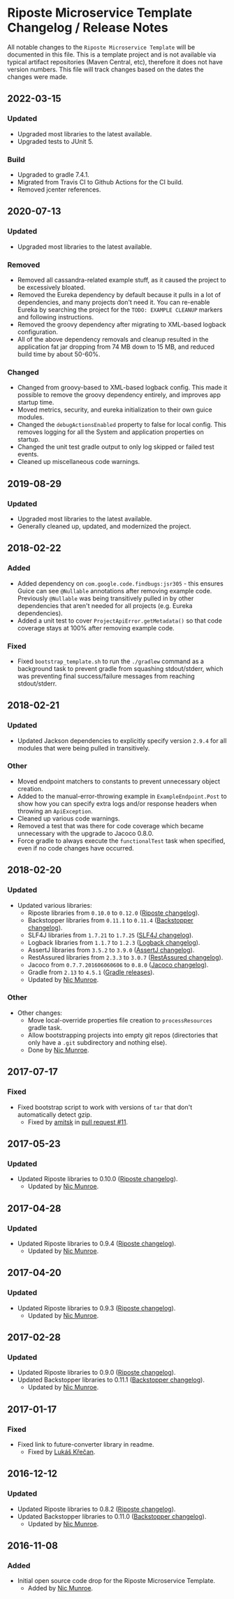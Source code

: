 # Riposte Microservice Template Changelog / Release Notes

All notable changes to the `Riposte Microservice Template` will be documented in this file. This is a template project 
and is not available via typical artifact repositories (Maven Central, etc), therefore it does not have version 
numbers. This file will track changes based on the dates the changes were made.

## 2022-03-15

### Updated

- Upgraded most libraries to the latest available.
- Upgraded tests to JUnit 5.

### Build

- Upgraded to gradle 7.4.1.
- Migrated from Travis CI to Github Actions for the CI build.
- Removed jcenter references.

## 2020-07-13

### Updated

- Upgraded most libraries to the latest available.

### Removed

- Removed all cassandra-related example stuff, as it caused the project to be excessively bloated.
- Removed the Eureka dependency by default because it pulls in a lot of dependencies, and many projects don't need it.
You can re-enable Eureka by searching the project for the `TODO: EXAMPLE CLEANUP` markers and following instructions.
- Removed the groovy dependency after migrating to XML-based logback configuration.
- All of the above dependency removals and cleanup resulted in the application fat jar dropping from 74 MB 
down to 15 MB, and reduced build time by about 50-60%.

### Changed

- Changed from groovy-based to XML-based logback config. This made it possible to remove the groovy dependency entirely,
and improves app startup time.
- Moved metrics, security, and eureka initialization to their own guice modules.
- Changed the `debugActionsEnabled` property to false for local config. This removes logging for all the System and 
application properties on startup.
- Changed the unit test gradle output to only log skipped or failed test events.
- Cleaned up miscellaneous code warnings.

## 2019-08-29

### Updated

- Upgraded most libraries to the latest available.
- Generally cleaned up, updated, and modernized the project.

## 2018-02-22

### Added

- Added dependency on `com.google.code.findbugs:jsr305` - this ensures Guice can see `@Nullable` annotations after 
removing example code. Previously `@Nullable` was being transitively pulled in by other dependencies that aren't 
needed for all projects (e.g. Eureka dependencies).
- Added a unit test to cover `ProjectApiError.getMetadata()` so that code coverage stays at 100% after removing 
example code.

### Fixed

- Fixed `bootstrap_template.sh` to run the `./gradlew` command as a background task to prevent gradle from squashing 
stdout/stderr, which was preventing final success/failure messages from reaching stdout/stderr.

## 2018-02-21

### Updated

- Updated Jackson dependencies to explicitly specify version `2.9.4` for all modules that were being pulled in 
transitively.

### Other

- Moved endpoint matchers to constants to prevent unnecessary object creation.
- Added to the manual-error-throwing example in `ExampleEndpoint.Post` to show how you can specify extra logs and/or
response headers when throwing an `ApiException`.
- Cleaned up various code warnings.
- Removed a test that was there for code coverage which became unnecessary with the upgrade to Jacoco 0.8.0. 
- Force gradle to always execute the `functionalTest` task when specified, even if no code changes have occurred.

## 2018-02-20

### Updated

- Updated various libraries:
    - Riposte libraries from `0.10.0` to `0.12.0` ([Riposte changelog](https://github.com/Nike-Inc/riposte/blob/main/CHANGELOG.md)).
    - Backstopper libraries from `0.11.1` to `0.11.4` ([Backstopper changelog](https://github.com/Nike-Inc/backstopper/blob/main/CHANGELOG.md)).
    - SLF4J libraries from `1.7.21` to `1.7.25` ([SLF4J changelog](https://www.slf4j.org/news.html)).
    - Logback libraries from `1.1.7` to `1.2.3` ([Logback changelog](https://logback.qos.ch/news.html)).
    - AssertJ libraries from `3.5.2` to `3.9.0` ([AssertJ changelog](http://joel-costigliola.github.io/assertj/assertj-core-news.html)).
    - RestAssured libraries from `2.3.3` to `3.0.7` ([RestAssured changelog](https://github.com/rest-assured/rest-assured/blob/master/changelog.txt)).
    - Jacoco from `0.7.7.201606060606` to `0.8.0` ([Jacoco changelog](http://www.jacoco.org/jacoco/trunk/doc/changes.html)).
    - Gradle from `2.13` to `4.5.1` ([Gradle releases](https://gradle.org/releases/)).
    - Updated by [Nic Munroe][contrib_nicmunroe].

### Other

- Other changes:
    - Move local-override properties file creation to `processResources` gradle task.
    - Allow bootstrapping projects into empty git repos (directories that only have a `.git` subdirectory and nothing 
    else).
    - Done by [Nic Munroe][contrib_nicmunroe].

## 2017-07-17

### Fixed

- Fixed bootstrap script to work with versions of `tar` that don't automatically detect gzip.
    - Fixed by [amitsk][contrib_amitsk] in [pull request #11](https://github.com/Nike-Inc/riposte-microservice-template/pull/11).

## 2017-05-23

### Updated

- Updated Riposte libraries to 0.10.0 ([Riposte changelog](https://github.com/Nike-Inc/riposte/blob/main/CHANGELOG.md)).
    - Updated by [Nic Munroe][contrib_nicmunroe].

## 2017-04-28

### Updated

- Updated Riposte libraries to 0.9.4 ([Riposte changelog](https://github.com/Nike-Inc/riposte/blob/main/CHANGELOG.md)).
    - Updated by [Nic Munroe][contrib_nicmunroe].

## 2017-04-20

### Updated

- Updated Riposte libraries to 0.9.3 ([Riposte changelog](https://github.com/Nike-Inc/riposte/blob/main/CHANGELOG.md)).
    - Updated by [Nic Munroe][contrib_nicmunroe].

## 2017-02-28

### Updated

- Updated Riposte libraries to 0.9.0 ([Riposte changelog](https://github.com/Nike-Inc/riposte/blob/main/CHANGELOG.md)).
- Updated Backstopper libraries to 0.11.1 ([Backstopper changelog](https://github.com/Nike-Inc/backstopper/blob/main/CHANGELOG.md)).
    - Updated by [Nic Munroe][contrib_nicmunroe].

## 2017-01-17

### Fixed

- Fixed link to future-converter library in readme.
    - Fixed by [Lukáš Křečan][contrib_lukas-krecan].

## 2016-12-12

### Updated

- Updated Riposte libraries to 0.8.2 ([Riposte changelog](https://github.com/Nike-Inc/riposte/blob/main/CHANGELOG.md)).
- Updated Backstopper libraries to 0.11.0 ([Backstopper changelog](https://github.com/Nike-Inc/backstopper/blob/main/CHANGELOG.md)).
    - Updated by [Nic Munroe][contrib_nicmunroe].

## 2016-11-08

### Added

- Initial open source code drop for the Riposte Microservice Template.
	- Added by [Nic Munroe][contrib_nicmunroe].
	

[contrib_nicmunroe]: https://github.com/nicmunroe
[contrib_lukas-krecan]: https://github.com/lukas-krecan
[contrib_amitsk]: https://github.com/amitsk

